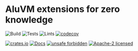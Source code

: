 # AluVM extensions for zero knowledge

![Build](https://github.com/AluVM/zk-zkaluvm/workflows/Build/badge.svg)
![Tests](https://github.com/AluVM/zk-zkaluvm/workflows/Tests/badge.svg)
![Lints](https://github.com/AluVM/zk-zkaluvm/workflows/Lints/badge.svg)
[![codecov](https://codecov.io/gh/AluVM/zk-zkaluvm/branch/master/graph/badge.svg)](https://codecov.io/gh/AluVM/zk-zkaluvm)

[![crates.io](https://img.shields.io/crates/v/zkaluvm)](https://crates.io/crates/zkaluvm)
[![Docs](https://docs.rs/zkaluvm/badge.svg)](https://docs.rs/zkaluvm)
[![unsafe forbidden](https://img.shields.io/badge/unsafe-forbidden-success.svg)](https://github.com/rust-secure-code/safety-dance/)
[![Apache-2 licensed](https://img.shields.io/crates/l/zkaluvm)](./LICENSE)
